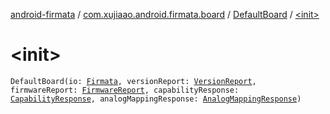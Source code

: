 [android-firmata](../../index.md) / [com.xujiaao.android.firmata.board](../index.md) / [DefaultBoard](index.md) / [&lt;init&gt;](./-init-.md)

# &lt;init&gt;

`DefaultBoard(io: `[`Firmata`](../../com.xujiaao.android.firmata.protocol/-firmata/index.md)`, versionReport: `[`VersionReport`](../../com.xujiaao.android.firmata.protocol.feature/-version-report/index.md)`, firmwareReport: `[`FirmwareReport`](../../com.xujiaao.android.firmata.protocol.feature/-firmware-report/index.md)`, capabilityResponse: `[`CapabilityResponse`](../../com.xujiaao.android.firmata.protocol.feature/-capability-response/index.md)`, analogMappingResponse: `[`AnalogMappingResponse`](../../com.xujiaao.android.firmata.protocol.feature/-analog-mapping-response/index.md)`)`